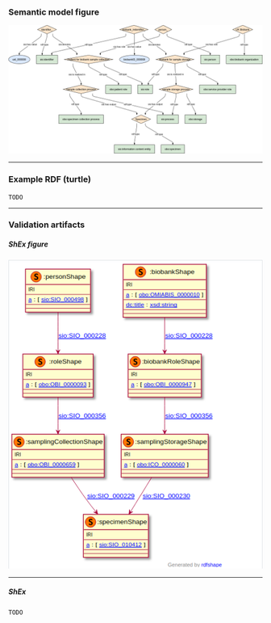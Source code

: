 ### Semantic model figure

<p align="center">
    <a href="../images/rdf/9_Biobank.png" target="_blank">
        <img src="../images/rdf/9_Biobank.png">
    </a>
</p>

***

### Example RDF (turtle)

```ttl
TODO
```

***

### Validation artifacts 
##### ShEx figure

<p align="center">
    <a href="../images/shex/9_Biobanks.png" target="_blank">
        <img src="../images/shex/9_Biobanks.png">
    </a>
</p>

***
##### ShEx

``` ShEx
TODO
```
